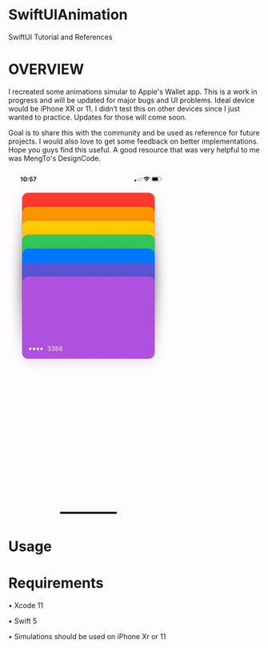 # SwiftUIAnimation
SwiftUI Tutorial and References

# OVERVIEW
I recreated some animations simular to Apple's Wallet app. This is a work in progress and will be updated for major bugs and UI problems. Ideal device would be iPhone XR or 11. I didn’t test this on other devices since I just wanted to practice. Updates for those will come soon. 

Goal is to share this with the community and be used as reference for future projects. I would also love to get some feedback on better implementations. Hope you guys find this useful. A good resource that was very helpful to me was MengTo's DesignCode. 


![](AppleWalletAnimation.gif)

# Usage


# Requirements
• Xcode 11

• Swift 5

• Simulations should be used on iPhone Xr or 11 
